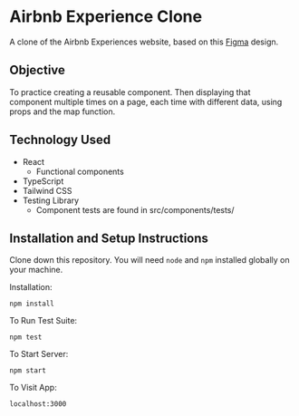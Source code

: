# Airbnb Experience Clone

A clone of the Airbnb Experiences website, based on this [Figma](https://www.figma.com/file/4YjrygFEXOcDp9AAnVFv7o/Airbnb-Experiences?node-id=0%3A1) design.

## Objective

To practice creating a reusable component. Then displaying that component multiple times on a page, each time with different data, using props and the map function.

## Technology Used

- React
  - Functional components
- TypeScript
- Tailwind CSS
- Testing Library
  - Component tests are found in src/components/tests/

## Installation and Setup Instructions

Clone down this repository. You will need `node` and `npm` installed globally on your machine.

Installation:

`npm install`

To Run Test Suite:

`npm test`

To Start Server:

`npm start`

To Visit App:

`localhost:3000`
